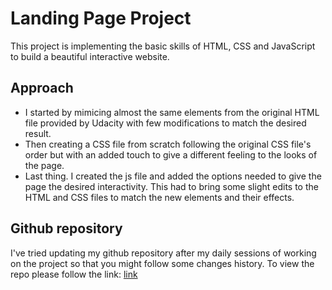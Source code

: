 # Landing Page Project

This project is implementing the basic skills of HTML, CSS and JavaScript to build a beautiful interactive website.

## Approach

* I started by mimicing almost the same elements from the original HTML file provided by Udacity with few modifications to match the desired result.
* Then creating a CSS file from scratch following the original CSS file's order but with an added touch to give a different feeling to the looks of the page.
* Last thing. I created the js file and added the options needed to give the page the desired interactivity. This had to bring some slight edits to the HTML and CSS files to match the new elements and their effects.

## Github repository

I've tried updating my github repository after my daily sessions of working on the project so that you might follow some changes history.
To view the repo please follow the link: [link](https://github.com/Sayton7/landingPage)
